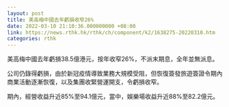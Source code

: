 ```yaml
---
layout: post
title: 美高梅中國去年虧損收窄26%
date: 2022-03-10 21:10:36.000000000 +08:00
link: https://news.rthk.hk/rthk/ch/component/k2/1638275-20220310.htm
categories: rthk
---
```


美高梅中國去年虧損38.5億港元，按年收窄26%，不派末期息，全年並無派息。

公司仍錄得虧損，由於新冠疫情導致業務大規模受阻，但恢復簽發旅遊簽證令期內商業活動逐漸恢復，以及集團收緊營運開支，令虧損收窄。

期內，經營收益升近85%至94.1億元，當中，娛樂場收益升近88%至82.2億元。
